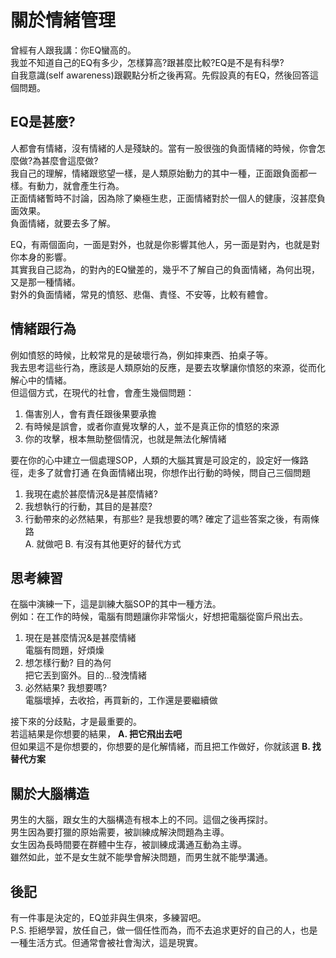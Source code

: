 #  關於情緒管理

曾經有人跟我講：你EQ蠻高的。  
我並不知道自己的EQ有多少，怎樣算高?跟甚麼比較?EQ是不是有科學?  
自我意識(self awareness)跟觀點分析之後再寫。先假設真的有EQ，然後回答這個問題。  

EQ是甚麼?
---
人都會有情緒，沒有情緒的人是殘缺的。當有一股很強的負面情緒的時候，你會怎麼做?為甚麼會這麼做?  
我自己的理解，情緒跟慾望一樣，是人類原始動力的其中一種，正面跟負面都一樣。有動力，就會產生行為。  
正面情緒暫時不討論，因為除了樂極生悲，正面情緒對於一個人的健康，沒甚麼負面效果。  
負面情緒，就要去多了解。  
  
EQ，有兩個面向，一面是對外，也就是你影響其他人，另一面是對內，也就是對你本身的影響。  
其實我自己認為，的對內的EQ蠻差的，幾乎不了解自己的負面情緒，為何出現，又是那一種情緒。  
對外的負面情緒，常見的憤怒、悲傷、責怪、不安等，比較有體會。  

情緒跟行為
---
例如憤怒的時候，比較常見的是破壞行為，例如摔東西、拍桌子等。  
我去思考這些行為，應該是人類原始的反應，是要去攻擊讓你憤怒的來源，從而化解心中的情緒。  
但這個方式，在現代的社會，會產生幾個問題：  
1. 傷害別人，會有責任跟後果要承擔
2. 有時候是誤會，或者你直覺攻擊的人，並不是真正你的憤怒的來源
3. 你的攻擊，根本無助整個情況，也就是無法化解情緒

要在你的心中建立一個處理SOP，人類的大腦其實是可設定的，設定好一條路徑，走多了就會打通
在負面情緒出現，你想作出行動的時候，問自己三個問題
1. 我現在處於甚麼情況&是甚麼情緒?
2. 我想執行的行動，其目的是甚麼?
3. 行動帶來的必然結果，有那些? 是我想要的嗎?
確定了這些答案之後，有兩條路  
A. 就做吧 B. 有沒有其他更好的替代方式  

思考練習
---
在腦中演練一下，這是訓練大腦SOP的其中一種方法。  
例如：在工作的時候，電腦有問題讓你非常惱火，好想把電腦從窗戶飛出去。  
1. 現在是甚麼情況&是甚麼情緒  
電腦有問題，好煩燥  
2. 想怎樣行動? 目的為何  
把它丟到窗外。目的...發洩情緒  
3. 必然結果? 我想要嗎?  
電腦壞掉，去收拾，再買新的，工作還是要繼續做  

接下來的分歧點，才是最重要的。  
若這結果是你想要的結果， **A. 把它飛出去吧**  
但如果這不是你想要的，你想要的是化解情緒，而且把工作做好，你就該選 **B. 找替代方案**  

關於大腦構造
---
男生的大腦，跟女生的大腦構造有根本上的不同。這個之後再探討。  
男生因為要打獵的原始需要，被訓練成解決問題為主導。  
女生因為長時間要在群體中生存，被訓練成溝通互動為主導。  
雖然如此，並不是女生就不能學會解決問題，而男生就不能學溝通。  

後記
---
有一件事是決定的，EQ並非與生俱來，多練習吧。  
P.S. 拒絕學習，放任自己，做一個任性而為，而不去追求更好的自己的人，也是一種生活方式。但通常會被社會淘汱，這是現實。  


